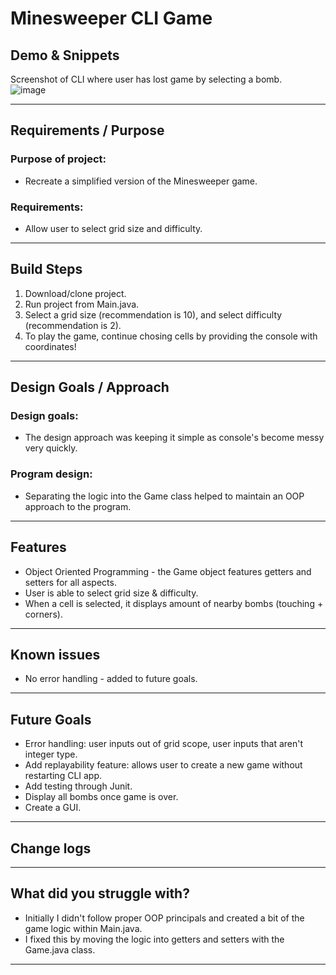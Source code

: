 # Minesweeper CLI Game

## Demo & Snippets

Screenshot of CLI where user has lost game by selecting a bomb. \
![image](https://github.com/MacleanJS/minesweeper/assets/102455846/ce5d9d19-0305-4af3-876d-c569397c8f4e)

---

## Requirements / Purpose

###   Purpose of project: 
-   Recreate a simplified version of the Minesweeper game.
### Requirements: 
-   Allow user to select grid size and difficulty. 

---

## Build Steps

1. Download/clone project.
2. Run project from Main.java.
3. Select a grid size (recommendation is 10), and select difficulty (recommendation is 2).
4. To play the game, continue chosing cells by providing the console with coordinates!

---

## Design Goals / Approach

###   Design goals: 
- The design approach was keeping it simple as console's become messy very quickly. 
###   Program design: 
- Separating the logic into the Game class helped to maintain an OOP approach to the program. 

---

## Features

-   Object Oriented Programming - the Game object features getters and setters for all aspects. 
-   User is able to select grid size & difficulty.
-   When a cell is selected, it displays amount of nearby bombs (touching + corners).

---

## Known issues

-   No error handling - added to future goals.

---

## Future Goals

-   Error handling: user inputs out of grid scope, user inputs that aren't integer type.
-   Add replayability feature: allows user to create a new game without restarting CLI app. 
-   Add testing through Junit. 
-   Display all bombs once game is over.
-   Create a GUI. 

---

## Change logs


---

## What did you struggle with?

-   Initially I didn't follow proper OOP principals and created a bit of the game logic within Main.java. 
-   I fixed this by moving the logic into getters and setters with the Game.java class.

---

